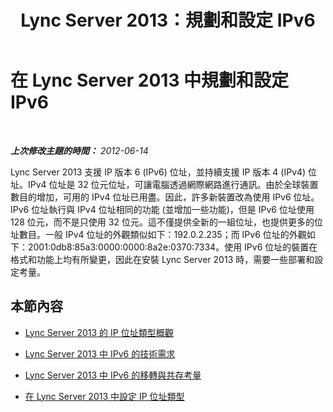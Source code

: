 ﻿---
title: Lync Server 2013：規劃和設定 IPv6
TOCTitle: 規劃和設定 IPv6
ms:assetid: 01f77196-38f4-4292-9480-2e2fbd57eabe
ms:mtpsurl: https://technet.microsoft.com/zh-tw/library/JJ204624(v=OCS.15)
ms:contentKeyID: 49289899
ms.date: 08/10/2015
mtps_version: v=OCS.15
ms.translationtype: HT
---

# 在 Lync Server 2013 中規劃和設定 IPv6

 

_**上次修改主題的時間：** 2012-06-14_

Lync Server 2013 支援 IP 版本 6 (IPv6) 位址，並持續支援 IP 版本 4 (IPv4) 位址。IPv4 位址是 32 位元位址，可讓電腦透過網際網路進行通訊。由於全球裝置數目的增加，可用的 IPv4 位址已用盡。因此，許多新裝置改為使用 IPv6 位址。IPv6 位址執行與 IPv4 位址相同的功能 (並增加一些功能)，但是 IPv6 位址使用 128 位元，而不是只使用 32 位元。這不僅提供全新的一組位址，也提供更多的位址數目。一般 IPv4 位址的外觀類似如下：192.0.2.235；而 IPv6 位址的外觀如下：2001:0db8:85a3:0000:0000:8a2e:0370:7334。使用 IPv6 位址的裝置在格式和功能上均有所變更，因此在安裝 Lync Server 2013 時，需要一些部署和設定考量。

## 本節內容

  - [Lync Server 2013 的 IP 位址類型概觀](lync-server-2013-overview-of-ip-address-types.md)

  - [Lync Server 2013 中 IPv6 的技術需求](lync-server-2013-technical-requirements-for-ipv6.md)

  - [Lync Server 2013 中 IPv6 的移轉與共存考量](lync-server-2013-migration-and-coexistence-considerations-for-ipv6.md)

  - [在 Lync Server 2013 中設定 IP 位址類型](lync-server-2013-configure-ip-address-types.md)

